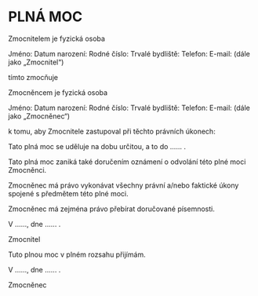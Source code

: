 # PLNÁ MOC

Zmocnitelem je fyzická osoba

Jméno:
Datum narození:
Rodné číslo: 
Trvalé bydliště: 
Telefon: 
E-mail: 
(dále jako „Zmocnitel“)


tímto zmocňuje

Zmocněncem je fyzická osoba

Jméno:
Datum narození:
Rodné číslo: 
Trvalé bydliště: 
Telefon: 
E-mail: 
(dále jako „Zmocněnec“)

k tomu, aby Zmocnitele zastupoval při těchto právních úkonech:


Tato plná moc se uděluje na dobu určitou, a to do ...... .

Tato plná moc zaniká také doručením oznámení o odvolání této plné moci Zmocněnci.

Zmocněnec má právo vykonávat všechny právní a/nebo faktické úkony spojené s předmětem této plné moci.

Zmocněnec má zejména právo přebírat doručované písemnosti.



V ......, dne ...... .

Zmocnitel




Tuto plnou moc v plném rozsahu přijímám.



V ......, dne ...... .

Zmocněnec





